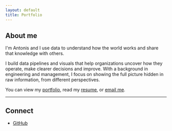 ```yaml
---
layout: default
title: Portfolio
---
```


## About me

I'm Antonis and I use data to understand how the world works and share that knowledge with others.

I build data pipelines and visuals that help organizations uncover how they operate, make clearer decisions and improve. With a background in engineering and management, I focus on showing the full picture hidden in raw information, from different perspectives.

You can view my [portfolio](./portfolio), read my [resume](./resume), or <a href="mailto:&#97;&#107;&#112;&#114;&#111;&#100;&#114;&#111;&#109;&#111;&#117;&#64;&#103;&#109;&#97;&#105;&#108;&#46;&#99;&#111;&#109;">email me</a>.


---

## Connect

- [GitHub](https://github.com/akprodromou)
